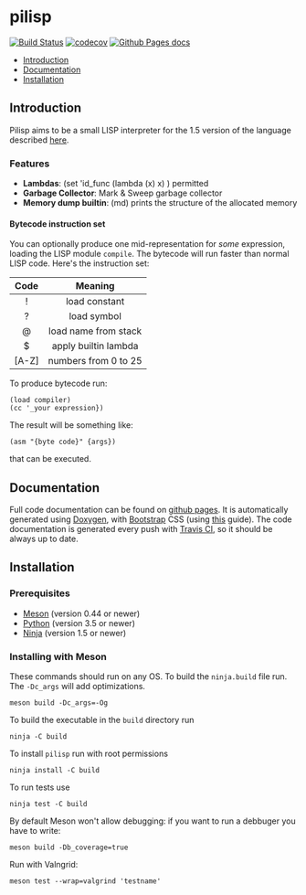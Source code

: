 # pilisp #

[![Build Status](https://travis-ci.com/parof/pilisp.svg?token=tdfVkJVdJvEzUpskJRQE&branch=master)](https://travis-ci.com/parof/pilisp) [![codecov](https://codecov.io/gh/parof/pilisp/branch/master/graph/badge.svg)](https://codecov.io/gh/parof/pilisp) [![Github Pages docs](https://img.shields.io/badge/docs-ghpages-blue.svg)](https://parof.github.io/pilisp/)

* [Introduction](#introduction)
* [Documentation](#documentation)
* [Installation](#installation)

## Introduction ##

Pilisp aims to be a small LISP interpreter for the 1.5 version of the language described [here](http://www.softwarepreservation.org/projects/LISP/book/LISP%201.5%20Programmers%20Manual.pdf).

### Features ###

* **Lambdas**: (set 'id_func (lambda (x) x) ) permitted
* **Garbage Collector**: Mark & Sweep garbage collector
* **Memory dump builtin**: (md) prints the structure of the allocated memory

#### Bytecode instruction set ####

You can optionally produce one mid-representation for _some_ expression, loading the LISP module `compile`. The bytecode will run faster than normal LISP code. 
Here's the instruction set:


| Code        | Meaning         |
| :---:       | :---:           |
| !           | load constant   |
| ?           | load symbol     |
| @           | load name from stack     |
| $           | apply builtin lambda      |
| \[A-Z\]     | numbers from 0 to 25     |


To produce bytecode run: 
```
(load compiler)
(cc '_your expression})
```

The result will be something like:
```
(asm "{byte code}" {args})
```

that can be executed.

## Documentation ##

Full code documentation can be found on [github pages](https://parof.github.io/pilisp/). It is automatically generated using [Doxygen](http://www.stack.nl/~dimitri/doxygen/), with [Bootstrap](https://getbootstrap.com/) CSS (using [this](https://github.com/Velron/doxygen-bootstrapped) guide). The code documentation is generated every push with [Travis CI](https://travis-ci.org/), so it should be always up to date.

## Installation ##

### Prerequisites ###

* [Meson](http://mesonbuild.com/)   (version 0.44 or newer)
* [Python](https://www.python.org/) (version 3.5 or newer)
* [Ninja](https://ninja-build.org/) (version 1.5 or newer)

### Installing with Meson ###

These commands should run on any OS. To build the `ninja.build` file run. The `-Dc_args` will add optimizations.

```
meson build -Dc_args=-Og
```

To build the executable in the `build` directory run

```
ninja -C build
```

To install `pilisp` run with root permissions

```
ninja install -C build
```

To run tests use

```
ninja test -C build
```

By default Meson won't allow debugging: if you want to run a debbuger you have to write:
```
meson build -Db_coverage=true
```

Run with Valngrid:
```
meson test --wrap=valgrind 'testname'
```